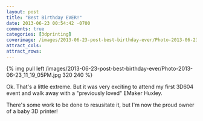 ```yaml
---
layout: post
title: "Best Birthday EVER!"
date: 2013-06-23 00:54:42 -0700
comments: true
categories: [3dprinting]
coverimage: /images/2013-06-23-post-best-birthday-ever/Photo-2013-06-23_11_19_05PM.jpg
attract_cols:
attract_rows:
---
```

{% img pull left /images/2013-06-23-post-best-birthday-ever/Photo-2013-06-23_11_19_05PM.jpg 320 240 %}

Ok. That's a little extreme. But it was very exciting to attend my first 3D604 event and walk away with a "previously loved" EMaker Huxley.

There's some work to be done to resusitate it, but I'm now the proud owner of a baby 3D printer!